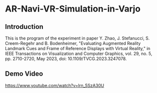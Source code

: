 # AR-Navi-VR-Simulation-in-Varjo

## Introduction
This is the program of the experiment in paper Y. Zhao, J. Stefanucci, S. Creem-Regehr and B. Bodenheimer, "Evaluating Augmented Reality Landmark Cues and Frame of Reference Displays with Virtual Reality," in IEEE Transactions on Visualization and Computer Graphics, vol. 29, no. 5, pp. 2710-2720, May 2023, doi: 10.1109/TVCG.2023.3247078.

## Demo Video
https://www.youtube.com/watch?v=lrn_5SzA30U
